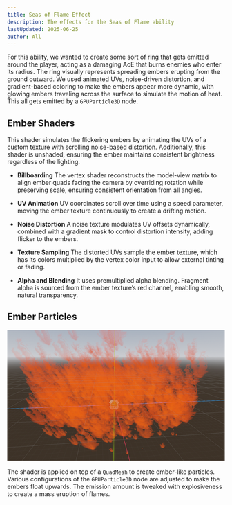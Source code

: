 ```yaml
---
title: Seas of Flame Effect
description: The effects for the Seas of Flame ability
lastUpdated: 2025-06-25
author: All
---
```


For this ability, we wanted to create some sort of ring that gets emitted around the player, acting as a damaging AoE that burns enemies who enter its radius. The ring visually represents spreading embers erupting from the ground outward. We used animated UVs, noise-driven distortion, and gradient-based coloring to make the embers appear more dynamic, with glowing embers traveling across the surface to simulate the motion of heat. This all gets emitted by a `GPUParticle3D` node.

## Ember Shaders

This shader simulates the flickering embers by animating the UVs of a custom texture with scrolling noise-based distortion. Additionally, this shader is unshaded, ensuring the ember maintains consistent brightness regardless of the lighting.

- **Billboarding**
  The vertex shader reconstructs the model-view matrix to align ember quads facing the camera by overriding rotation while preserving scale, ensuring consistent orientation from all angles.

- **UV Animation**
  UV coordinates scroll over time using a speed parameter, moving the ember texture continuously to create a drifting motion.

- **Noise Distortion**
  A noise texture modulates UV offsets dynamically, combined with a gradient mask to control distortion intensity, adding flicker to the embers.

- **Texture Sampling**
  The distorted UVs sample the ember texture, which has its colors multiplied by the vertex color input to allow external tinting or fading.

- **Alpha and Blending**
  It uses premultiplied alpha blending. Fragment alpha is sourced from the ember texture’s red channel, enabling smooth, natural transparency.

## Ember Particles

![Seas of Flame Embers](/src/assets/fowl-play/effects-shaders/effects/abilities/seas-of-flame-embers.png)

The shader is applied on top of a `QuadMesh` to create ember-like particles. Various configurations of the `GPUParticle3D` node are adjusted to make the embers float upwards. The emission amount is tweaked with explosiveness to create a mass eruption of flames.
